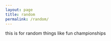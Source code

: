 ```yaml
---
layout: page
title: random
permalink: /random/
---
```


this is for random things like fun championships 


<!---
<span style="font-size:20px">
    [**Vipassana**](/vipassana) - my experience of doing a Vipassana
    <br> 
    [**The Golden Spurtle**](/porridge) - competing in the porridge world championships
</span>
--->